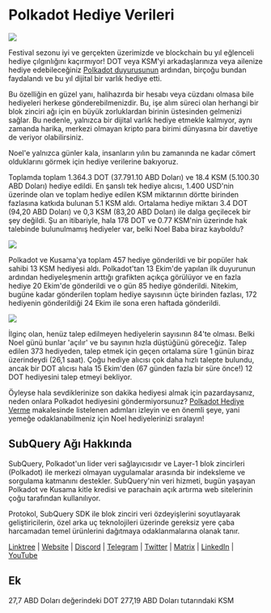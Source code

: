 # Polkadot Hediye Verileri

![](https://miro.medium.com/max/1400/1*Y_Fm1wWLcN9lAbWr0KK1qA.png)

Festival sezonu iyi ve gerçekten üzerimizde ve blockchain bu yıl eğlenceli hediye çılgınlığını kaçırmıyor! DOT veya KSM'yi arkadaşlarınıza veya ailenize hediye edebileceğiniz [Polkadot duyurusunun](https://polkadot.network/blog/introducing-polkadot-kusama-gifts/) ardından, birçoğu bundan faydalandı ve bu yıl dijital bir varlık hediye etti.

Bu özelliğin en güzel yanı, halihazırda bir hesabı veya cüzdanı olmasa bile hediyeleri herkese gönderebilmenizdir. Bu, işe alım süreci olan herhangi bir blok zinciri ağı için en büyük zorluklardan birinin üstesinden gelmenizi sağlar. Bu nedenle, yalnızca bir dijital varlık hediye etmekle kalmıyor, aynı zamanda harika, merkezi olmayan kripto para birimi dünyasına bir davetiye de veriyor olabilirsiniz.

Noel'e yalnızca günler kala, insanların yılın bu zamanında ne kadar cömert olduklarını görmek için hediye verilerine bakıyoruz.

Toplamda toplam 1.364.3 DOT (37.791.10 ABD Doları) ve 18.4 KSM (5.100.30 ABD Doları) hediye edildi. En şanslı tek hediye alıcısı, 1.400 USD'nin üzerinde olan ve toplam hediye edilen KSM miktarının dörtte birinden fazlasına katkıda bulunan 5.1 KSM aldı. Ortalama hediye miktarı 3.4 DOT (94,20 ABD Doları) ve 0,3 KSM (83,20 ABD Doları) ile dalga geçilecek bir şey değildi. Şu an itibariyle, hala 178 DOT ve 0.77 KSM'nin üzerinde hak talebinde bulunulmamış hediyeler var, belki Noel Baba biraz kayboldu?

![](https://miro.medium.com/max/1400/0*39FkrB8c1ZE2LhlU)

Polkadot ve Kusama'ya toplam 457 hediye gönderildi ve bir popüler hak sahibi 13 KSM hediyesi aldı. Polkadot'tan 13 Ekim'de yapılan ilk duyurunun ardından hediyeleşmenin arttığı grafikten açıkça görülüyor ve en fazla hediye 20 Ekim'de gönderildi ve o gün 85 hediye gönderildi. Nitekim, bugüne kadar gönderilen toplam hediye sayısının üçte birinden fazlası, 172 hediyenin gönderildiği 24 Ekim ile sona eren haftada gönderildi.

![](https://miro.medium.com/max/1400/0*F12i2JCMl0YOwaLG)

İlginç olan, henüz talep edilmeyen hediyelerin sayısının 84'te olması. Belki Noel günü bunlar 'açılır' ve bu sayının hızla düştüğünü göreceğiz. Talep edilen 373 hediyeden, talep etmek için geçen ortalama süre 1 günün biraz üzerindeydi (26,1 saat). Çoğu hediye alıcısı çok daha hızlı talepte bulundu, ancak bir DOT alıcısı hala 15 Ekim'den (67 günden fazla bir süre önce!) 12 DOT hediyesini talep etmeyi bekliyor.

Öyleyse hala sevdiklerinize son dakika hediyesi almak için pazardaysanız, neden onlara Polkadot hediyesini göndermiyorsunuz? [Polkadot Hediye Verme](https://polkadot.network/blog/introducing-polkadot-kusama-gifts/) makalesinde listelenen adımları izleyin ve en önemli şeye, yani yemeğe odaklanabilmeniz için Noel hediyelerinizi sıralayın!

## SubQuery Ağı Hakkında

SubQuery, Polkadot'un lider veri sağlayıcısıdır ve Layer-1 blok zincirleri (Polkadot) ile merkezi olmayan uygulamalar arasında bir indeksleme ve sorgulama katmanını destekler. SubQuery'nin veri hizmeti, bugün yaşayan Polkadot ve Kusama kitle kredisi ve parachain açık artırma web sitelerinin çoğu tarafından kullanılıyor.

Protokol, SubQuery SDK ile blok zinciri veri özdeyişlerini soyutlayarak geliştiricilerin, özel arka uç teknolojileri üzerinde gereksiz yere çaba harcamadan temel ürünlerini dağıtmaya odaklanmalarına olanak tanır.

​​​​[Linktree](https://linktr.ee/subquerynetwork) | [Website](https://subquery.network/) | [Discord](https://discord.com/invite/78zg8aBSMG) | [Telegram](https://t.me/subquerynetwork) | [Twitter](https://twitter.com/subquerynetwork) | [Matrix](https://matrix.to/#/#subquery:matrix.org) | [LinkedIn](https://www.linkedin.com/company/subquery) | [YouTube](https://www.youtube.com/channel/UCi1a6NUUjegcLHDFLr7CqLw)

## Ek

27,7 ABD Doları değerindeki DOT 277,19 ABD Doları tutarındaki KSM
